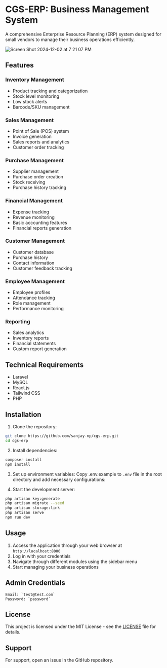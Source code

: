 # CGS-ERP: Business Management System

A comprehensive Enterprise Resource Planning (ERP) system designed for small vendors to manage their business operations efficiently.

![Screen Shot 2024-12-02 at 7 21 07 PM](https://github.com/user-attachments/assets/59874396-6ac2-4bd6-b001-62f6cb7765a3)

## Features

### Inventory Management
- Product tracking and categorization
- Stock level monitoring
- Low stock alerts
- Barcode/SKU management

### Sales Management
- Point of Sale (POS) system
- Invoice generation
- Sales reports and analytics
- Customer order tracking

### Purchase Management
- Supplier management
- Purchase order creation
- Stock receiving
- Purchase history tracking

### Financial Management
- Expense tracking
- Revenue monitoring
- Basic accounting features
- Financial reports generation

### Customer Management
- Customer database
- Purchase history
- Contact information
- Customer feedback tracking

### Employee Management
- Employee profiles
- Attendance tracking
- Role management
- Performance monitoring

### Reporting
- Sales analytics
- Inventory reports
- Financial statements
- Custom report generation

## Technical Requirements

- Laravel
- MySQL
- React.js
- Tailwind CSS
- PHP

## Installation

1. Clone the repository:
```bash
git clone https://github.com/sanjay-np/cgs-erp.git
cd cgs-erp
```

2. Install dependencies:
```bash
composer install
npm install
```

3. Set up environment variables:
Copy .env.example to `.env` file in the root directory and add necessary configurations:

4. Start the development server:
```bash
php artisan key:generate
php artisan migrate --seed
php artisan storage:link
php artisan serve
npm run dev
```

## Usage

1. Access the application through your web browser at `http://localhost:8000`
2. Log in with your credentials
3. Navigate through different modules using the sidebar menu
4. Start managing your business operations

## Admin Credentials
    Email: `test@test.com`
    Password: `password`
## License

This project is licensed under the MIT License - see the [LICENSE](LICENSE) file for details.

## Support
For support, open an issue in the GitHub repository.
